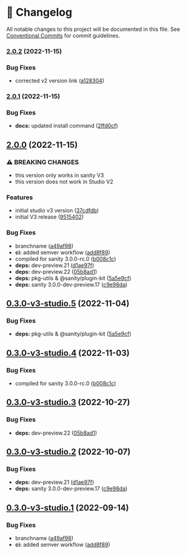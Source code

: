 <!-- markdownlint-disable --><!-- textlint-disable -->

# 📓 Changelog

All notable changes to this project will be documented in this file. See
[Conventional Commits](https://conventionalcommits.org) for commit guidelines.

### [2.0.2](https://github.com/sanity-io/latex-input/compare/v2.0.1...v2.0.2) (2022-11-15)

### Bug Fixes

- corrected v2 version link ([a128304](https://github.com/sanity-io/latex-input/commit/a128304d186195fd31c6d3dfb8584a54ce3dde0f))

### [2.0.1](https://github.com/sanity-io/latex-input/compare/v2.0.0...v2.0.1) (2022-11-15)

### Bug Fixes

- **docs:** updated install command ([2ffd0cf](https://github.com/sanity-io/latex-input/commit/2ffd0cf32c384f430ea743fd6f088c076568f6d7))

## [2.0.0](https://github.com/sanity-io/latex-input/compare/v1.0.0...v2.0.0) (2022-11-15)

### ⚠ BREAKING CHANGES

- this version only works in sanity V3
- this version does not work in Studio V2

### Features

- initial studio v3 version ([37cdfdb](https://github.com/sanity-io/latex-input/commit/37cdfdbe97be334b1b1c8fb731f90aa410b92c31))
- initial V3 release ([9515402](https://github.com/sanity-io/latex-input/commit/9515402b182c741575f27021e434030f50326646))

### Bug Fixes

- branchname ([a49af98](https://github.com/sanity-io/latex-input/commit/a49af983a6118a318ac563165fd695f937df2de2))
- **ci:** added semver workflow ([add8f89](https://github.com/sanity-io/latex-input/commit/add8f89d61eb89df3fc4d0fb6b9c826b2961688e))
- compiled for sanity 3.0.0-rc.0 ([b008c1c](https://github.com/sanity-io/latex-input/commit/b008c1cbc2e77dd28c4fd3ea6cfc9a1202cef726))
- **deps:** dev-preview.21 ([d1ae97f](https://github.com/sanity-io/latex-input/commit/d1ae97f1ca23e2d72e7e8a45c7286c974199b8b2))
- **deps:** dev-preview.22 ([05b8ad1](https://github.com/sanity-io/latex-input/commit/05b8ad10c3fafc2e0b04b9f55159896f7999f763))
- **deps:** pkg-utils & @sanity/plugin-kit ([5a5e9cf](https://github.com/sanity-io/latex-input/commit/5a5e9cf4d157fbde51e2cd2657e8feccf53ff1c4))
- **deps:** sanity 3.0.0-dev-preview.17 ([c9e98da](https://github.com/sanity-io/latex-input/commit/c9e98da53bf37d0a38164371b8f6176da54c5b6f))

## [0.3.0-v3-studio.5](https://github.com/sanity-io/latex-input/compare/v0.3.0-v3-studio.4...v0.3.0-v3-studio.5) (2022-11-04)

### Bug Fixes

- **deps:** pkg-utils & @sanity/plugin-kit ([5a5e9cf](https://github.com/sanity-io/latex-input/commit/5a5e9cf4d157fbde51e2cd2657e8feccf53ff1c4))

## [0.3.0-v3-studio.4](https://github.com/sanity-io/latex-input/compare/v0.3.0-v3-studio.3...v0.3.0-v3-studio.4) (2022-11-03)

### Bug Fixes

- compiled for sanity 3.0.0-rc.0 ([b008c1c](https://github.com/sanity-io/latex-input/commit/b008c1cbc2e77dd28c4fd3ea6cfc9a1202cef726))

## [0.3.0-v3-studio.3](https://github.com/sanity-io/latex-input/compare/v0.3.0-v3-studio.2...v0.3.0-v3-studio.3) (2022-10-27)

### Bug Fixes

- **deps:** dev-preview.22 ([05b8ad1](https://github.com/sanity-io/latex-input/commit/05b8ad10c3fafc2e0b04b9f55159896f7999f763))

## [0.3.0-v3-studio.2](https://github.com/sanity-io/latex-input/compare/v0.3.0-v3-studio.1...v0.3.0-v3-studio.2) (2022-10-07)

### Bug Fixes

- **deps:** dev-preview.21 ([d1ae97f](https://github.com/sanity-io/latex-input/commit/d1ae97f1ca23e2d72e7e8a45c7286c974199b8b2))
- **deps:** sanity 3.0.0-dev-preview.17 ([c9e98da](https://github.com/sanity-io/latex-input/commit/c9e98da53bf37d0a38164371b8f6176da54c5b6f))

## [0.3.0-v3-studio.1](https://github.com/sanity-io/latex-input/compare/v0.3.0-v3-studio.0...v0.3.0-v3-studio.1) (2022-09-14)

### Bug Fixes

- branchname ([a49af98](https://github.com/sanity-io/latex-input/commit/a49af983a6118a318ac563165fd695f937df2de2))
- **ci:** added semver workflow ([add8f89](https://github.com/sanity-io/latex-input/commit/add8f89d61eb89df3fc4d0fb6b9c826b2961688e))
